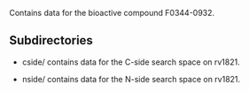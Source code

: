Contains data for the bioactive compound F0344-0932.

## Subdirectories

- cside/ contains data for the C-side search space on rv1821.

- nside/ contains data for the N-side search space on rv1821.

